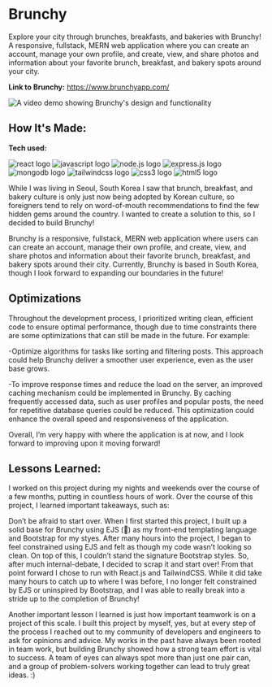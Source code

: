 # Brunchy

Explore your city through brunches, breakfasts, and bakeries with Brunchy! A responsive, fullstack, MERN web application where you can create an account, manage your own profile, and create, view, and share photos and information about your favorite brunch, breakfast, and bakery spots around your city.

**Link to Brunchy:** https://www.brunchyapp.com/

![A video demo showing Brunchy's design and functionality](./brunchy-demo.gif)

## How It's Made:

**Tech used:** <p align="left">
![react logo](https://readme-components.vercel.app/api?component=logo&fill=black&logo=react&animation=spin&svgfill=15d8fe)
![javascript logo](https://readme-components.vercel.app/api?component=logo&fill=black&logo=javascript&svgfill=f6df1c)
![node.js logo](https://readme-components.vercel.app/api?component=logo&fill=black&logo=node.js&svgfill=f6df1c)
![express.js logo](https://readme-components.vercel.app/api?component=logo&fill=black&logo=express.js&svgfill=f6df1c)
![mongodb logo](https://readme-components.vercel.app/api?component=logo&fill=black&logo=mongodb&svgfill=f6df1c)
![tailwindcss logo](https://readme-components.vercel.app/api?component=logo&fill=black&logo=tailwindcss)
![css3 logo](https://readme-components.vercel.app/api?component=logo&fill=black&logo=CSS3&svgfill=028dd1)
![html5 logo](https://readme-components.vercel.app/api?component=logo&fill=black&logo=html5&svgfill=f06629)

</p>

While I was living in Seoul, South Korea I saw that brunch, breakfast, and bakery culture is only just now being adopted by Korean culture, so foreigners tend to rely on word-of-mouth recommendations to find the few hidden gems around the country. I wanted to create a solution to this, so I decided to build Brunchy!

Brunchy is a responsive, fullstack, MERN web application where users can can create an account, manage their own profile, and create, view, and share photos and information about their favorite brunch, breakfast, and bakery spots around their city. Currently, Brunchy is based in South Korea, though I look forward to expanding our boundaries in the future!

## Optimizations

Throughout the development process, I prioritized writing clean, efficient code to ensure optimal performance, though due to time constraints there are some optimizations that can still be made in the future. For example:

-Optimize algorithms for tasks like sorting and filtering posts. This approach could help Brunchy deliver a smoother user experience, even as the user base grows.

-To improve response times and reduce the load on the server, an improved caching mechanism could be implemented in Brunchy. By caching frequently accessed data, such as user profiles and popular posts, the need for repetitive database queries could be reduced. This optimization could enhance the overall speed and responsiveness of the application.

Overall, I’m very happy with where the application is at now, and I look forward to improving upon it moving forward!

## Lessons Learned:

I worked on this project during my nights and weekends over the course of a few months, putting in countless hours of work. Over the course of this project, I learned important takeaways, such as:

Don’t be afraid to start over. When I first started this project, I built up a solid base for Brunchy using EJS (😬) as my front-end templating language and Bootstrap for my styes. After many hours into the project, I began to feel constrained using EJS and felt as though my code wasn’t looking so clean. On top of this, I couldn’t stand the signature Bootstrap styles. So, after much internal-debate, I decided to scrap it and start over! From that point forward I chose to run with React.js and TailwindCSS. While it did take many hours to catch up to where I was before, I no longer felt constrained by EJS or uninspired by Bootstrap, and I was able to really break into a stride up to the completion of Brunchy!

Another important lesson I learned is just how important teamwork is on a project of this scale. I built this project by myself, yes, but at every step of the process I reached out to my community of developers and engineers to ask for opinions and advice. My works in the past have always been rooted in team work, but building Brunchy showed how a strong team effort is vital to success. A team of eyes can always spot more than just one pair can, and a group of problem-solvers working together can lead to truly great ideas. :)
